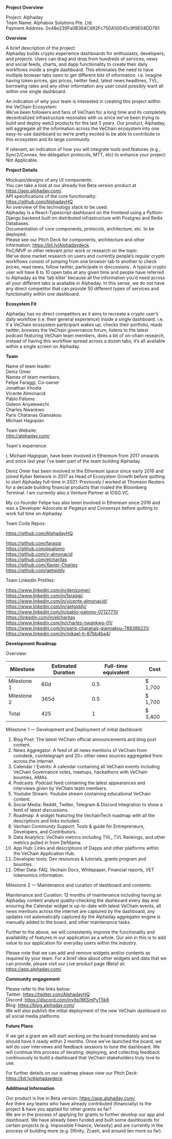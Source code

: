 **Project Overview** 

Project: Alphaday \
Team Name: Alphabox Solutions Pte. Ltd. \
Payment Address: 0x48e239Fa0B364Cd92Fc750A50045c9f9E04DD781 

**Overview**

A brief description of the project: \
Alphaday builds crypto experience dashboards for enthusiasts, developers, and projects. Users can drag and drop from hundreds of services, news and social feeds, charts, and dapp functionality to create their daily workflows inside a single dashboard. This eliminates the need to have multiple browser tabs open to get different bits of information. i.e. imagine having token prices, gas prices, twitter feed, latest news headlines, TVL, borrowing rates and any other information any user could possibly want all within one single dashboard. 

An indication of why your team is interested in creating this project within the VeChain Ecosystem: \
We’ve been followers and fans of VeChain for a long time and its completely decentralized infrastructure resonates with us since we’ve been trying to build and deploy web3 products for the last 5 years. Our product, Alphaday, will aggregate all the information across the VeChain ecosystem into one easy-to-use dashboard so we’re pretty excited to be able to contribute to this ecosystem and its large community.

If relevant, an indication of how you will integrate tools and features (e.g., Sync2/Connex, fee delegation protocols, MTT, etc) to enhance your project: \
Not Applicable.

**Project Details**

Mockups/designs of any UI components: \
You can take a look at our already live Beta version product at https://app.alphaday.com/. \
API specifications of the core functionality: \
https://github.com/AlphadayHQ \
An overview of the technology stack to be used: \
Alphaday is a React-Typescript dashboard on the frontend using a Python-Django backend built on distributed infrastructure with Postgres and Redis Databases. \
Documentation of core components, protocols, architecture, etc. to be deployed: \
Please see our Pitch Deck for components, architecture and other information: https://bit.ly/Alphadaydeck. \
PoC/MVP or other relevant prior work or research on the topic: \
We’ve done market research on users and currently people’s regular crypto workflows consist of jumping from one browser tab to another to check prices, read news, follow twitter, participate in discussions . A typical crypto user will have 6 to 10 open tabs at any given time and people have referred to Alphaday as the ‘tab killer’ because all the information you’d need across all your different tabs is available in Alphaday. In this sense, we do not have any direct competitor that can provide 50 different types of services and functionality within one dashboard.

**Ecosystem Fit**

Alphaday has no direct competitors as it aims to recreate a crypto user’s daily workflow (i.e. their general experience) inside a single dashboard. i.e. if a VeChain ecosystem participant wakes up, checks their portfolio, reads twitter, browses the VeChain governance forum, listens to the latest podcast featuring VeChain team members,  does a bit of on-chain research, instead of having this workflow spread across a dozen tabs, it’s all available within a single screen on Alphaday.

**Team** 

Name of team leader: \
Deniz Omer \
Names of team members: \
Felipe Faraggi, Co-owner \
Jonathan Irhodia \
Vicente Almonacid \
Pablo Palomo \
Gideon Anyalewechi \
Charles Nwankwo \
Paris Charanas Giannakou \
Michael Hagopian

Team Website: \
http://alphaday.com/

Team's experience:

I, Michael Hagopian, have been involved in Ethereum from 2017 onwards and since last year I've been part of the team building Alphaday.

Deniz Omer has been involved in the Ethereum space since early 2016 and joined Kyber Network in 2017 as Head of Ecosystem Growth before quitting to start Alphaday full-time in 2021. Previously I worked at Thomson Reuters for a decade building financial products that rivaled the Bloomberg Terminal. I am currently also a Venture Partner at IOSG.VC.

My co-founder Felipe has also been involved in Ethereum since 2016 and was a Developer Advocate at Pegasys and Consensys before quitting to work full time on Alphaday.

Team Code Repos:

https://github.com/AlphadayHQ

https://github.com/faraggi \
https://github.com/ppalomo \
https://github.com/v-almonacid \
https://github.com/elcharitas \
https://github.com/Xavier-Charles \
https://github.com/getgiddy

Team LinkedIn Profiles:

https://www.linkedin.com/in/denizomer/ \
https://www.linkedin.com/in/faraggi/ \
https://www.linkedin.com/in/vicente-almonacid/ \
https://www.linkedin.com/in/getgiddy/ \
https://www.linkedin.com/in/pablo-palomo-07127711/ \
https://linkedin.com/in/elcharitas \
https://www.linkedin.com/in/charles-nwankwo-01/ \
https://www.linkedin.com/in/paris-charanas-giannakou-788386231/ \
https://www.linkedin.com/in/mikael-h-87bb4ba4/


**Development Roadmap**

Overview:

  | Milestone    | Estimated Duration  | Full-time equivalent   | Cost         |
  | -----------  | ------------        | ---------------------- | -------------|
  | Milestone 1  |   60d               |     0.5                |   $ 1,700    |
  | Milestone 2  |   365d              |     0.5                |   $ 1,700    |
  | Total        |   425               |     1                  |   $ 3,400    |

Milestone 1 — Development and Deployment of initial dashboard:

1. Blog Post: The latest VeChain official announcements and blog post content.
2. News Aggregator: A feed of all news mentions of VeChain from coindesk, cointelegraph and 20+ other news sources aggregated from across the internet.
3. Calendar / Events: A calendar containing all VeChain events including VeChain Governance votes, meetups, hackathons with VeChain bounties, AMAs.
4. Podcasts: Podcast feed containing the latest appearances and interviews given by VeChain team members.
5. Youtube Stream: Youtube stream containing educational VeChain content.
6. Social Media: Reddit, Twitter, Telegram & Discord Integration to show a feed of latest discussions.
7. Roadmap: A widget featuring the VechainTech roadmap with all the descriptions and links included.
8. Vechain Community Support: Tools & guide for Entrepreneurs, Developers, and Contributors.
9. Data Analytics: VeChain metrics including TVL, TVL Rankings, and other metrics pulled in from Defillama.
10. App Hub: Links and descriptions of Dapps and other platforms within the VeChain Application Hub.
11. Developer tools: Dev resources & tutorials, grants program and bounties.
12. Other Data: FAQ, Vechain Docs, Whitepaper, Financial reports, VET tokenomics information.

Milestone 2  — Maintenance and curation of dashboard and contents:

Maintenance and Curation: 12 months of maintenance including having an Alphaday content analyst quality-checking the dashboard every day and ensuring the Calendar widget is up-to-date with latest VeChain events, all news mentions across the internet are captured by the dashboard, any updates not automatically captured by the Alphaday aggregator engine is manually added to the board, and other maintenance tasks.

Further to the above, we will consistently improve the functionality and availability of features in our application as a whole. Our aim in this is to add value to our application for everyday users within the industry.

Please note that we can add and remove widgets and/or contents as required by your team. For a brief idea about other widgets and data that we can provide, please visit our Live product page (Beta) at: https://app.alphaday.com/  

**Community engagement**

Please refer to the links below: \
Twitter: https://twitter.com/AlphadayHQ  \
Discord: https://discord.com/invite/8KSmPyT5k8 \
Blog: https://blog.alphaday.com/ \
We will also publish the initial deployment of the new VeChain dashboard on all social media platforms.

**Future Plans**

If we get a grant we will start working on the board immediately and we should have it ready within 2 months. Once we’ve launched the board, we will do user interviews and feedback sessions to tune the dashboard. We will continue this process of iterating, deploying, and collecting feedback continuously to build a dashboard that VeChain stakeholders truly love to use.

For further details on our roadmap please view our Pitch Deck: https://bit.ly/Alphadaydeck 

**Additional Information** 

Our product is live in Beta version: https://app.alphaday.com/  \
Are there any teams who have already contributed (financially) to the project & have you applied for other grants so far? \
We are in the process of applying for grants to further develop our app and dashboard. We have already been funded and built some dashboards for certain projects (e.g. Impossible Finance, Verasity) and are currently in the process of building more (e.g. Dfinity, Zcash, and around ten more so far).
